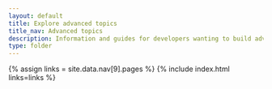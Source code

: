 ```yaml
---
layout: default
title: Explore advanced topics
title_nav: Advanced topics
description: Information and guides for developers wanting to build advanced capabilities into TinyMCE.
type: folder
---
```

{% assign links = site.data.nav[9].pages %}
{% include index.html links=links %}
